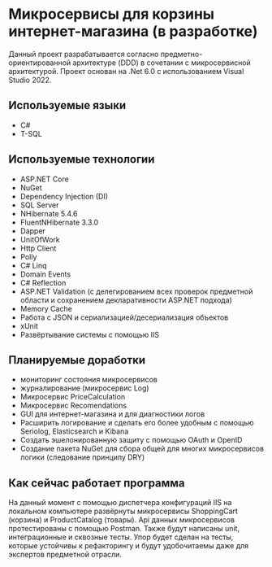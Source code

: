 # Микросервисы для корзины интернет-магазина (в разработке)
Данный проект разрабатывается согласно предметно-ориентированной архитектуре (DDD) в сочетании с микросервисной архитектурой.
Проект основан на .Net 6.0 с использованием Visual Studio 2022.
## Используемые языки
- C#
- T-SQL
## Используемые технологии
- ASP.NET Core
- NuGet
- Dependency Injection (DI)
- SQL Server
- NHibernate 5.4.6
- FluentNHibernate 3.3.0
- Dapper
- UnitOfWork
- Http Client
- Polly
- C# Linq
- Domain Events
- C# Reflection
- ASP.NET Validation (с делегированием всех проверок предметной области и сохранением декларативности ASP.NET подхода)
- Memory Cache
- Работа с JSON и сериализацией/десериализация объектов
- xUnit
- Развёртывание системы с помощью IIS
## Планируемые доработки
- мониторинг состояния микросервисов
- журналирование (микросервис Log)
- Микросервис PriceCalculation
- Микросервис Recomendations
- GUI для интернет-магазина и для диагностики логов
- Расширить логирование и сделать его более удобным с помощью Seriolog, Elasticsearch и Kibana
- Создать эшелонированную защиту с помощью OAuth и OpenID
- Создание пакета NuGet для сбора общей для многих микросервисов логики (следование принципу DRY)
## Как сейчас работает программа
На данный момент с помощью диспетчера конфигураций IIS на локальном компьютере развёрнуты микросервисы ShoppingCart (корзина) и ProductCatalog (товары).
Api данных микросервисов протестированы с помощью Postman. Также будут написаны unit, интеграционные и сквозные тесты. Упор будет сделан на тесты, которые устойчивы к рефакторингу и будут удобочитаемы даже для экспертов предметной отрасли.
